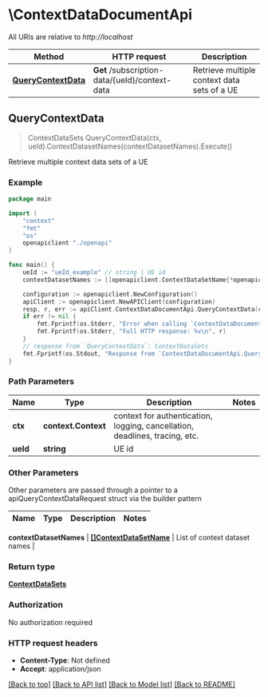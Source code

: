 # \ContextDataDocumentApi

All URIs are relative to *http://localhost*

Method | HTTP request | Description
------------- | ------------- | -------------
[**QueryContextData**](ContextDataDocumentApi.md#QueryContextData) | **Get** /subscription-data/{ueId}/context-data | Retrieve multiple context data sets of a UE



## QueryContextData

> ContextDataSets QueryContextData(ctx, ueId).ContextDatasetNames(contextDatasetNames).Execute()

Retrieve multiple context data sets of a UE

### Example

```go
package main

import (
    "context"
    "fmt"
    "os"
    openapiclient "./openapi"
)

func main() {
    ueId := "ueId_example" // string | UE id
    contextDatasetNames := []openapiclient.ContextDataSetName{*openapiclient.NewContextDataSetName()} // []ContextDataSetName | List of context dataset names

    configuration := openapiclient.NewConfiguration()
    apiClient := openapiclient.NewAPIClient(configuration)
    resp, r, err := apiClient.ContextDataDocumentApi.QueryContextData(context.Background(), ueId).ContextDatasetNames(contextDatasetNames).Execute()
    if err != nil {
        fmt.Fprintf(os.Stderr, "Error when calling `ContextDataDocumentApi.QueryContextData``: %v\n", err)
        fmt.Fprintf(os.Stderr, "Full HTTP response: %v\n", r)
    }
    // response from `QueryContextData`: ContextDataSets
    fmt.Fprintf(os.Stdout, "Response from `ContextDataDocumentApi.QueryContextData`: %v\n", resp)
}
```

### Path Parameters


Name | Type | Description  | Notes
------------- | ------------- | ------------- | -------------
**ctx** | **context.Context** | context for authentication, logging, cancellation, deadlines, tracing, etc.
**ueId** | **string** | UE id | 

### Other Parameters

Other parameters are passed through a pointer to a apiQueryContextDataRequest struct via the builder pattern


Name | Type | Description  | Notes
------------- | ------------- | ------------- | -------------

 **contextDatasetNames** | [**[]ContextDataSetName**](ContextDataSetName.md) | List of context dataset names | 

### Return type

[**ContextDataSets**](ContextDataSets.md)

### Authorization

No authorization required

### HTTP request headers

- **Content-Type**: Not defined
- **Accept**: application/json

[[Back to top]](#) [[Back to API list]](../README.md#documentation-for-api-endpoints)
[[Back to Model list]](../README.md#documentation-for-models)
[[Back to README]](../README.md)

